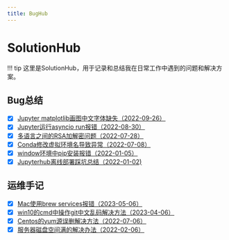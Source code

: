 ```yaml
---
title: BugHub
---
```


# SolutionHub

!!! tip
    这里是SolutionHub，用于记录和总结我在日常工作中遇到的问题和解决方案。



## Bug总结
- [x] [Jupyter matplotlib画图中文字体缺失（2022-09-26）](./bughub/jupyter_matplotlib_font_bug.md)
- [x] [Jupyter运行asyncio run报错（2022-08-30）](./bughub/jupyter_asyncio_run_bug.md)
- [x] [多语言之间的RSA加解密问题（2022-07-28）](./bughub/rsa_encryption_bug.md)
- [x] [Conda修改虚拟环境名导致异常（2022-07-08）](./bughub/conda_rename_env_bug.md)
- [x] [window环境中pip安装报错（2022-01-05）](./bughub/window_install_pip_bug.md)
- [x] [Jupyterhub离线部署踩坑总结（2022-01-02)](./bughub/jupyterhub_deploy_bug.md)

## 运维手记
- [x] [Mac使用brew services报错（2023-05-06）](./opshub/mac_brew_service_error_solution.md)
- [x] [win10的cmd中操作git中文乱码解决方法（2023-04-06）](./opshub/win10_git_chinese_solution.md)
- [x] [Centos的yum源误删解决方法（2022-07-06）](./opshub/centos_yum_source_delete_solution.md)
- [x] [服务器磁盘空间满的解决办法（2022-02-06）](./opshub/server_disk_full_solution.md)
